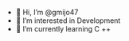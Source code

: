 - 👋 Hi, I’m @gmijo47
- 👀 I’m interested in Development
- 🌱 I’m currently learning C ++

<!---
gmijo47/gmijo47 is a ✨ special ✨ repository because its `README.md` (this file) appears on your GitHub profile.
You can click the Preview link to take a look at your changes.
--->

